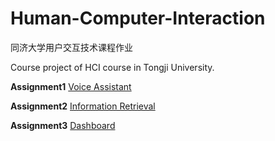 # Human-Computer-Interaction
同济大学用户交互技术课程作业

Course project of HCI course in Tongji University.

**Assignment1**  [Voice Assistant](https://github.com/Kerr0220/Human-Computer-Interaction/tree/main/Assignment%201)

**Assignment2**  [Information Retrieval](https://github.com/Kerr0220/Human-Computer-Interaction/tree/main/Assignment%202)

**Assignment3**  [Dashboard](https://github.com/Kerr0220/Human-Computer-Interaction/tree/main/Assignment%203)

